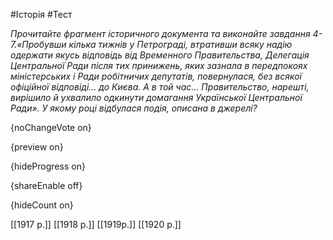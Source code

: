 #Історія #Тест

*Прочитайте фрагмент історичного документа та виконайте завдання 4-7.«Пробувши кілька тижнів у Петрограді, втративши всяку надію одержати якусь відповідь від Временного Правительства, Делегація Центральної Ради після тих принижень, яких зазнала в передпокоях міністерських і Ради робітничих депутатів, повернулася, без всякої офіційної відповіді… до Києва. А в той час… Правительство, нарешті, вирішило й ухвалило одкинути домагання Української Центральної Ради». У якому році відбулася подія, описана в джерелі?*

{noChangeVote on}

{preview on}

{hideProgress on}

{shareEnable off}

{hideCount on}

[[1917 р.]]
[[1918 р.]]
[[1919р.]]
[[1920 р.]]
